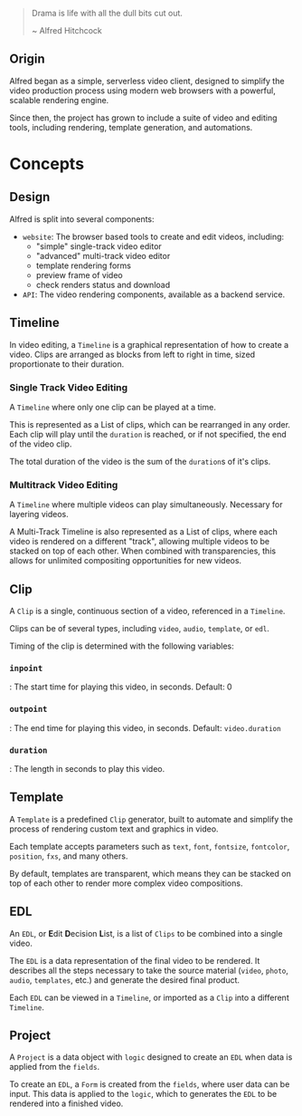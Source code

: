 > Drama is life with all the dull bits cut out.
>
> ~ Alfred Hitchcock

## Origin
Alfred began as a simple, serverless video client, designed to simplify the video production process using modern web browsers with a powerful, scalable rendering engine.

Since then, the project has grown to include a suite of video and editing tools, including rendering, template generation, and automations.

# Concepts

## Design

Alfred is split into several components:

- `website`: The browser based tools to create and edit videos, including:
    - "simple" single-track video editor
    - "advanced" multi-track video editor
    - template rendering forms
    - preview frame of video
    - check renders status and download
- `API`: The video rendering components, available as a backend service.


## Timeline
In video editing, a `Timeline` is a graphical representation of how to create a video. Clips are arranged as blocks from left to right in time, sized proportionate to their duration.

### Single Track Video Editing
A `Timeline` where only one clip can be played at a time. 

This is represented as a List of clips, which can be rearranged in any order. Each clip will play until the `duration` is reached, or if not specified, the end of the video clip.

The total duration of the video is the sum of the `duration`s of it's clips.

### Multitrack Video Editing
A `Timeline` where multiple videos can play simultaneously. Necessary for layering videos.

A Multi-Track Timeline is also represented as a List of clips, where each video is rendered on a different "track", allowing multiple videos to be stacked on top of each other. When combined with transparencies, this allows for unlimited compositing opportunities for new videos.

## Clip
A `Clip` is a single, continuous section of a video, referenced in a `Timeline`. 

Clips can be of several types, including `video`, `audio`, `template`, or `edl`.

Timing of the clip is determined with the following variables:

### `inpoint`
: The start time for playing this video, in seconds. Default: 0

### `outpoint`
: The end time for playing this video, in seconds. Default: `video.duration`

### `duration`
: The length in seconds to play this video.


## Template
A `Template` is a predefined `Clip` generator, built to automate and simplify the process of rendering custom text and graphics in video. 

Each template accepts parameters such as `text`, `font`, `fontsize`, `fontcolor`, `position`, `fxs`, and many others. 

By default, templates are transparent, which means they can be stacked on top of each other to render more complex video compositions.

## EDL
An `EDL`, or **E**dit **D**ecision **L**ist, is a list of `Clips` to be combined into a single video. 

The `EDL` is a data representation of the final video to be rendered. It describes all the steps necessary to take the source material (`video`, `photo`, `audio`, `templates`, etc.) and generate the desired final product.

Each `EDL` can be viewed in a `Timeline`, or imported as a `Clip` into a different `Timeline`.

## Project
A `Project` is a data object with `logic` designed to create an `EDL` when data is applied from the `fields`.

To create an `EDL`, a `Form` is created from the `fields`, where user data can be input. This data is applied to the `logic`, which to generates the `EDL` to be rendered into a finished video.
